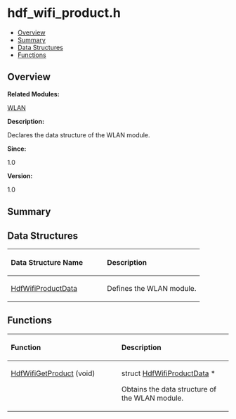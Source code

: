 # hdf\_wifi\_product.h<a name="EN-US_TOPIC_0000001055198100"></a>

-   [Overview](#section1377525537165627)
-   [Summary](#section1704028579165627)
-   [Data Structures](#nested-classes)
-   [Functions](#func-members)

## **Overview**<a name="section1377525537165627"></a>

**Related Modules:**

[WLAN](wlan.md)

**Description:**

Declares the data structure of the WLAN module. 

**Since:**

1.0

**Version:**

1.0

## **Summary**<a name="section1704028579165627"></a>

## Data Structures<a name="nested-classes"></a>

<a name="table166596782165627"></a>
<table><thead align="left"><tr id="row1804890888165627"><th class="cellrowborder" valign="top" width="50%" id="mcps1.1.3.1.1"><p id="p981428279165627"><a name="p981428279165627"></a><a name="p981428279165627"></a>Data Structure Name</p>
</th>
<th class="cellrowborder" valign="top" width="50%" id="mcps1.1.3.1.2"><p id="p1968159566165627"><a name="p1968159566165627"></a><a name="p1968159566165627"></a>Description</p>
</th>
</tr>
</thead>
<tbody><tr id="row1562697772165627"><td class="cellrowborder" valign="top" width="50%" headers="mcps1.1.3.1.1 "><p id="p1676086497165627"><a name="p1676086497165627"></a><a name="p1676086497165627"></a><a href="hdfwifiproductdata.md">HdfWifiProductData</a></p>
</td>
<td class="cellrowborder" valign="top" width="50%" headers="mcps1.1.3.1.2 "><p id="p215224080165627"><a name="p215224080165627"></a><a name="p215224080165627"></a>Defines the WLAN module. </p>
</td>
</tr>
</tbody>
</table>

## Functions<a name="func-members"></a>

<a name="table1076274323165627"></a>
<table><thead align="left"><tr id="row598421706165627"><th class="cellrowborder" valign="top" width="50%" id="mcps1.1.3.1.1"><p id="p370687047165627"><a name="p370687047165627"></a><a name="p370687047165627"></a>Function</p>
</th>
<th class="cellrowborder" valign="top" width="50%" id="mcps1.1.3.1.2"><p id="p1668313930165627"><a name="p1668313930165627"></a><a name="p1668313930165627"></a>Description</p>
</th>
</tr>
</thead>
<tbody><tr id="row1957518733165627"><td class="cellrowborder" valign="top" width="50%" headers="mcps1.1.3.1.1 "><p id="p1277781819165627"><a name="p1277781819165627"></a><a name="p1277781819165627"></a><a href="wlan.md#ga77f15efb80095134d08cc63b62229f21">HdfWifiGetProduct</a> (void)</p>
</td>
<td class="cellrowborder" valign="top" width="50%" headers="mcps1.1.3.1.2 "><p id="p63339370165627"><a name="p63339370165627"></a><a name="p63339370165627"></a>struct <a href="hdfwifiproductdata.md">HdfWifiProductData</a> * </p>
<p id="p2022909320165627"><a name="p2022909320165627"></a><a name="p2022909320165627"></a>Obtains the data structure of the WLAN module. </p>
</td>
</tr>
</tbody>
</table>

